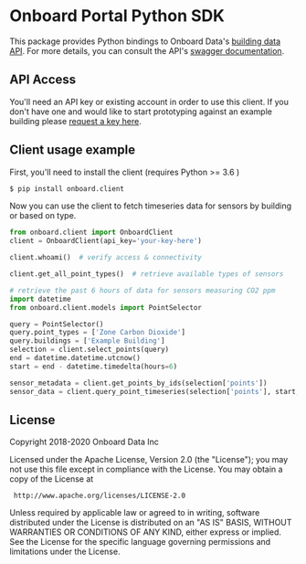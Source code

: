 # Onboard Portal Python SDK

This package provides Python bindings to Onboard Data's [building data API](https://portal.onboarddata.io). For more details, you can consult the API's [swagger documentation](https://api.onboarddata.io/doc/).

## API Access

You'll need an API key or existing account in order to use this client. If you don't have one and would like to start prototyping against an example building please [request a key here](https://www.onboarddata.io/apirequest).

## Client usage example

First, you'll need to install the client (requires Python >= 3.6 )

```bash
$ pip install onboard.client
```

Now you can use the client to fetch timeseries data for sensors by building or based on type.

```python
from onboard.client import OnboardClient
client = OnboardClient(api_key='your-key-here')

client.whoami()  # verify access & connectivity

client.get_all_point_types()  # retrieve available types of sensors

# retrieve the past 6 hours of data for sensors measuring CO2 ppm
import datetime
from onboard.client.models import PointSelector

query = PointSelector()
query.point_types = ['Zone Carbon Dioxide']
query.buildings = ['Example Building']
selection = client.select_points(query)
end = datetime.datetime.utcnow()
start = end - datetime.timedelta(hours=6)

sensor_metadata = client.get_points_by_ids(selection['points'])
sensor_data = client.query_point_timeseries(selection['points'], start, end)
```

## License

 Copyright 2018-2020 Onboard Data Inc

 Licensed under the Apache License, Version 2.0 (the "License");
 you may not use this file except in compliance with the License.
 You may obtain a copy of the License at

     http://www.apache.org/licenses/LICENSE-2.0

 Unless required by applicable law or agreed to in writing, software
 distributed under the License is distributed on an "AS IS" BASIS,
 WITHOUT WARRANTIES OR CONDITIONS OF ANY KIND, either express or implied.
 See the License for the specific language governing permissions and
 limitations under the License.
